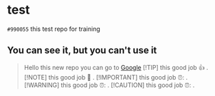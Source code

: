 # test
`#990055` this test repo for training
## You can see it, but you can't use it
> Hello this new repo
you can go to [Google](https://www.google.com)
> [!TIP]
> this good job :+1: .
> [!NOTE]
>  this good job :tada: .
> [!IMPORTANT]
>  this good job ⏰: .
> [!WARNING]
>  this good job ⏰: .
> [!CAUTION] 
>  this good job ⏰: . 
